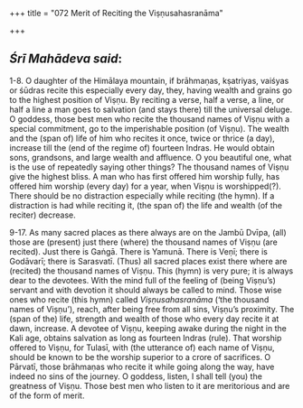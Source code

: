 +++
title = "072 Merit of Reciting the Viṣṇusahasranāma"

+++
 

## *Śrī Mahādeva said*:

1-8. O daughter of the Himālaya mountain, if brāhmaṇas, kṣatriyas, vaiśyas or śūdras recite this especially every day, they, having wealth and grains go to the highest position of Viṣṇu. By reciting a verse, half a verse, a line, or half a line a man goes to salvation (and stays there) till the universal deluge. O goddess, those best men who recite the thousand names of Viṣṇu with a special commitment, go to the imperishable position (of Viṣṇu). The wealth and the (span of) life of him who recites it once, twice or thrice (a day), increase till the (end of the regime of) fourteen Indras. He would obtain sons, grandsons, and large wealth and affluence. O you beautiful one, what is the use of repeatedly saying other things? The thousand names of Viṣṇu give the highest bliss. A man who has first offered him worship fully, has offered him worship (every day) for a year, when Viṣṇu is worshipped(?). There should be no distraction especially while reciting (the hymn). If a distraction is had while reciting it, (the span of) the life and wealth (of the reciter) decrease.

9-17. As many sacred places as there always are on the Jambū Dvīpa, (all) those are (present) just there (where) the thousand names of Viṣṇu (are recited). Just there is Gaṅgā. There is Yamunā. There is Veṇī; there is Godāvarī; there is Sarasvatī. (Thus) all sacred places exist there where are (recited) the thousand names of Viṣṇu. This (hymn) is very pure; it is always dear to the devotees. With the mind full of the feeling of (being Viṣṇu’s) servant and with devotion it should always be called to mind. Those wise ones who recite (this hymn) called *Viṣṇusahasranāma* (‘the thousand names of Viṣṇu’), reach, after being free from all sins, Viṣṇu’s proximity. The (span of the) life, strength and wealth of those who every day recite it at dawn, increase. A devotee of Viṣṇu, keeping awake during the night in the Kali age, obtains salvation as long as fourteen Indras (rule). That worship offered to Viṣṇu, for Tulasī, with (the utterance of) each name of Viṣṇu, should be known to be the worship superior to a crore of sacrifices. O Pārvatī, those brāhmaṇas who recite it while going along the way, have indeed no sins of the journey. O goddess, listen, I shall tell (you) the greatness of Viṣṇu. Those best men who listen to it are meritorious and are of the form of merit.



